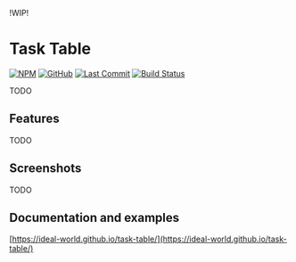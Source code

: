 !WIP!

# Task Table

[![NPM](https://img.shields.io/npm/v/%40idealworld%2Ftask-table)](https://www.npmjs.com/package/@idealworld/task-table)
[![GitHub](https://img.shields.io/github/license/ideal-world/task-table)](https://github.com/ideal-world/task-table)
[![Last Commit](https://img.shields.io/github/last-commit/ideal-world/task-table)](https://github.com/ideal-world/task-table/commits/main)
[![Build Status](https://github.com/ideal-world/task-table/actions/workflows/CICD.yml/badge.svg?branch=main)](https://github.com/ideal-world/task-table/actions/workflows/CICD.yml)

TODO

## Features

TODO

## Screenshots

TODO


## Documentation and examples

[https://ideal-world.github.io/task-table/](https://ideal-world.github.io/task-table/)

